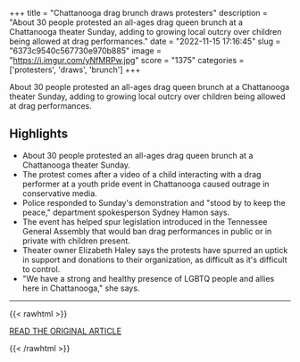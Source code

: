 +++
title = "Chattanooga drag brunch draws protesters"
description = "About 30 people protested an all-ages drag queen brunch at a Chattanooga theater Sunday, adding to growing local outcry over children being allowed at drag performances."
date = "2022-11-15 17:16:45"
slug = "6373c9540c567730e970b885"
image = "https://i.imgur.com/yNfMRPw.jpg"
score = "1375"
categories = ['protesters', 'draws', 'brunch']
+++

About 30 people protested an all-ages drag queen brunch at a Chattanooga theater Sunday, adding to growing local outcry over children being allowed at drag performances.

## Highlights

- About 30 people protested an all-ages drag queen brunch at a Chattanooga theater Sunday.
- The protest comes after a video of a child interacting with a drag performer at a youth pride event in Chattanooga caused outrage in conservative media.
- Police responded to Sunday's demonstration and "stood by to keep the peace," department spokesperson Sydney Hamon says.
- The event has helped spur legislation introduced in the Tennessee General Assembly that would ban drag performances in public or in private with children present.
- Theater owner Elizabeth Haley says the protests have spurred an uptick in support and donations to their organization, as difficult as it's difficult to control.
- "We have a strong and healthy presence of LGBTQ people and allies here in Chattanooga," she says.

---

{{< rawhtml >}}
  <p class="article-category">
    <a target="_blank" href="https://www.timesfreepress.com/news/2022/nov/14/chattanooga-drag-brunch-draws-protesters-tfp/">READ THE ORIGINAL ARTICLE</a>
  </p>
{{< /rawhtml >}}

